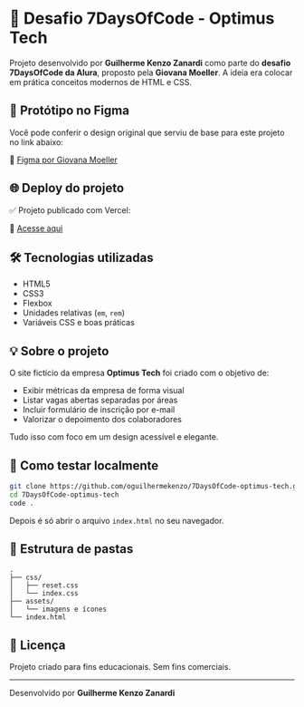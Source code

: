 # 🚀 Desafio 7DaysOfCode - Optimus Tech

Projeto desenvolvido por **Guilherme Kenzo Zanardi** como parte do **desafio 7DaysOfCode da Alura**, proposto pela **Giovana Moeller**. A ideia era colocar em prática conceitos modernos de HTML e CSS.

## 🎨 Protótipo no Figma

Você pode conferir o design original que serviu de base para este projeto no link abaixo:

🔗 [Figma por Giovana Moeller](https://www.figma.com/design/mm3MLozvUDGhDRTxSLlGL5?fuid=1461750654259421761&prev-plan-id=1461750658072449695&prev-plan-type=team&prev-selected-view=recentsAndSharing)

## 🌐 Deploy do projeto

✅ Projeto publicado com Vercel:

🔗 [Acesse aqui](https://7-days-of-code-optimus-tech-tau.vercel.app)

## 🛠️ Tecnologias utilizadas

- HTML5
- CSS3
- Flexbox
- Unidades relativas (`em`, `rem`)
- Variáveis CSS e boas práticas

## 💡 Sobre o projeto

O site fictício da empresa **Optimus Tech** foi criado com o objetivo de:

- Exibir métricas da empresa de forma visual
- Listar vagas abertas separadas por áreas
- Incluir formulário de inscrição por e-mail
- Valorizar o depoimento dos colaboradores

Tudo isso com foco em um design acessível e elegante.

## 🧪 Como testar localmente

```bash
git clone https://github.com/oguilhermekenzo/7DaysOfCode-optimus-tech.git
cd 7DaysOfCode-optimus-tech
code .
```

Depois é só abrir o arquivo `index.html` no seu navegador.

## 📁 Estrutura de pastas

```
.
├── css/
│   ├── reset.css
│   └── index.css
├── assets/
│   └── imagens e ícones
└── index.html
```

## 📝 Licença

Projeto criado para fins educacionais. Sem fins comerciais.

---

Desenvolvido por **Guilherme Kenzo Zanardi**